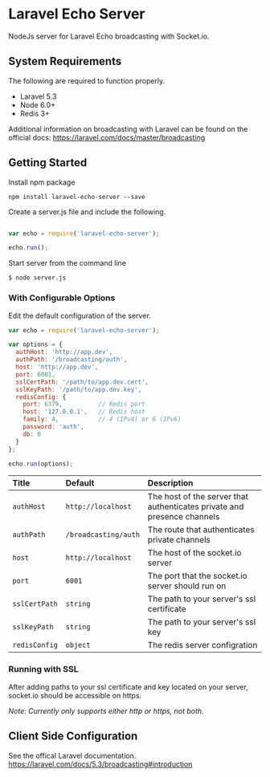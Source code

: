 # Laravel Echo Server

NodeJs server for Laravel Echo broadcasting with Socket.io.

## System Requirements

The following are required to function properly.

* Laravel 5.3
* Node 6.0+
* Redis 3+

Additional information on broadcasting with Laravel can be found on the official docs:
https://laravel.com/docs/master/broadcasting

## Getting Started

Install npm package

```
npm install laravel-echo-server --save
```

Create a server.js file and include the following.

```js

var echo = require('laravel-echo-server');

echo.run();

```

Start server from the command line

```
$ node server.js
```


### With Configurable Options

Edit the default configuration of the server.

```js
var echo = require('laravel-echo-server');

var options = {
  authHost: 'http://app.dev',
  authPath: '/broadcasting/auth',
  host: 'http://app.dev',
  port: 6001,
  sslCertPath: '/path/to/app.dev.cert',
  sslKeyPath: '/path/to/app.dev.key',
  redisConfig: {
    port: 6379,          // Redis port
    host: '127.0.0.1',   // Redis host
    family: 4,           // 4 (IPv4) or 6 (IPv6)
    password: 'auth',
    db: 0
  }
};

echo.run(options);
```

| Title | Default | Description |
| :------------- | :------------- | :------------- |
| `authHost` | `http://localhost` | The host of the server that authenticates private and presence channels  |
| `authPath` | `/broadcasting/auth` | The route that authenticates private channels  |
| `host` | `http://localhost` | The host of the socket.io server |
| `port` | `6001` | The port that the socket.io server should run on |
| `sslCertPath` | `string` | The path to your server's ssl certificate |
| `sslKeyPath` | `string` | The path to your server's ssl key |
| `redisConfig` | `object` | The redis server configration |

### Running with SSL

After adding paths to your ssl certificate and key located on your server, socket.io should be accessible on https.

*Note: Currently only supports either http or https, not both.*

## Client Side Configuration

See the offical Laravel documentation. https://laravel.com/docs/5.3/broadcasting#introduction
